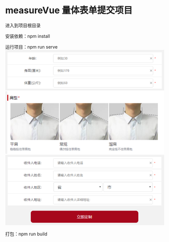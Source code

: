 # measureVue 量体表单提交项目
进入到项目根目录

安装依赖：npm install

运行项目：npm run serve
![image](https://github.com/zhaominzm/measureVue/blob/master/readImg/form_1.png)
![image](https://github.com/zhaominzm/measureVue/blob/master/readImg/body.png)
![image](https://github.com/zhaominzm/measureVue/blob/master/readImg/form_2.png)


打包：npm run build


